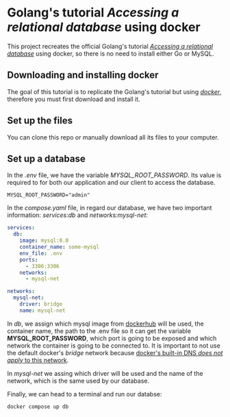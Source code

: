 # Golang's tutorial *Accessing a relational database* using docker

This project recreates the official Golang's tutorial [*Accessing a relational database*](https://go.dev/doc/tutorial/database-access) using docker, so there is no need to install either Go or MySQL.

## Downloading and installing docker

The goal of this tutorial is to replicate the Golang's tutorial but using [*docker*](https://www.docker.com/), therefore you must first download and install it.

## Set up the files

You can clone this repo or manually download all its files to your computer.

## Set up a database

In the *.env* file, we have the variable *MYSQL_ROOT_PASSWORD*. Its value is required to for both our application and our client to access the database.

```env
MYSQL_ROOT_PASSWORD="admin"
```

In the *compose.yaml* file, in regard our database, we have two important information: *services:db* and *networks:mysql-net*:

```yaml
services:
  db:
    image: mysql:8.0
    container_name: some-mysql
    env_file: .env
    ports:
      - 3306:3306
    networks:
      - mysql-net

networks:
  mysql-net:
    driver: bridge
    name: mysql-net
```

In *db*, we assign which mysql image from [dockerhub](https://hub.docker.com/) will be used, the container name, the path to the .env file so it can get the variable **MYSQL_ROOT_PASSWORD**, which port is going to be exposed and which network the container is going to be connected to. It is important to not use the default docker's *bridge* network because [docker's built-in DNS *does not apply* to this network](https://github.com/docker-library/mysql/issues/644).

In *mysql-net* we assing which driver will be used and the name of the network, which is the same used by our database.

Finally, we can head to a terminal and run our databse:

```shell
docker compose up db
```